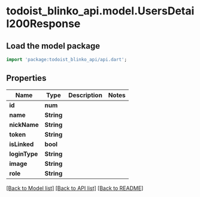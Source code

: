 # todoist_blinko_api.model.UsersDetail200Response

## Load the model package
```dart
import 'package:todoist_blinko_api/api.dart';
```

## Properties
Name | Type | Description | Notes
------------ | ------------- | ------------- | -------------
**id** | **num** |  | 
**name** | **String** |  | 
**nickName** | **String** |  | 
**token** | **String** |  | 
**isLinked** | **bool** |  | 
**loginType** | **String** |  | 
**image** | **String** |  | 
**role** | **String** |  | 

[[Back to Model list]](../README.md#documentation-for-models) [[Back to API list]](../README.md#documentation-for-api-endpoints) [[Back to README]](../README.md)


